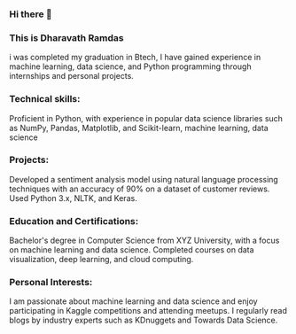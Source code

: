 ### Hi there 👋

### This is Dharavath Ramdas

i was completed my graduation in Btech,  I have gained experience in machine learning, data science, and Python programming through internships and personal projects.

### Technical skills: 

Proficient in Python, with experience in popular data science libraries such as NumPy, Pandas, Matplotlib, and Scikit-learn, machine learning, data science

### Projects:
Developed a sentiment analysis model using natural language processing techniques with an accuracy of 90% on a dataset of customer reviews. Used Python 3.x, NLTK, and Keras.

### Education and Certifications: 
Bachelor's degree in Computer Science from XYZ University, with a focus on machine learning and data science. Completed courses on data visualization, deep learning, and cloud computing.

### Personal Interests: 
I am passionate about machine learning and data science and enjoy participating in Kaggle competitions and attending meetups. I regularly read blogs by industry experts such as KDnuggets and Towards Data Science.



<!--
**dharavathramdas101/dharavathramdas101** is a ✨ _special_ ✨ repository because its `README.md` (this file) appears on your GitHub profile.

Here are some ideas to get you started:

- 🔭 I’m currently working on Machine Learning and Deep learning Projects ...
- 🌱 I’m currently learning Full Stack Data Science...
- 👯 I’m looking to collaborate on ...
- 🤔 I’m looking for Data Science, Machine Learning ,Python, SQL jobs...
- 💬 Ask me about Data Science...
- 📫 How to reach me: ...
- 😄 Pronouns: ...
- ⚡ Fun fact: ...
-->
